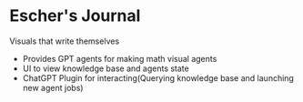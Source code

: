 # Escher's Journal

Visuals that write  themselves

* Provides GPT agents for making math visual agents
* UI to view knowledge base and agents state
* ChatGPT Plugin for interacting(Querying knowledge base and launching new agent jobs)
